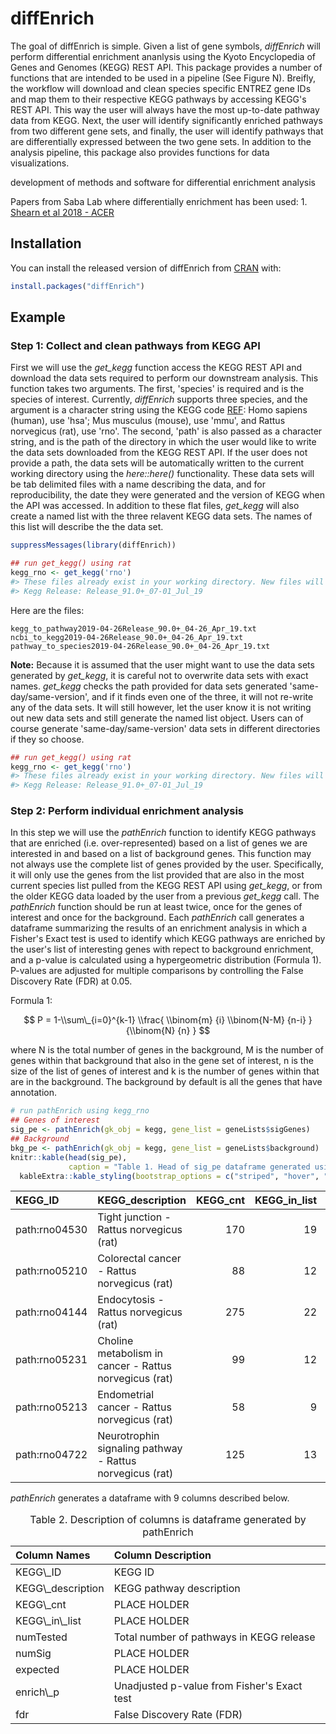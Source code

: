 
<!-- README.md is generated from README.Rmd. Please edit that file -->
diffEnrich
==========

The goal of diffEnrich is simple. Given a list of gene symbols, *diffEnrich* will perform differential enrichment ananlysis using the Kyoto Encyclopedia of Genes and Genomes (KEGG) REST API. This package provides a number of functions that are intended to be used in a pipeline (See Figure N). Breifly, the workflow will download and clean species specific ENTREZ gene IDs and map them to their respective KEGG pathways by accessing KEGG's REST API. This way the user will always have the most up-to-date pathway data from KEGG. Next, the user will identify significantly enriched pathways from two different gene sets, and finally, the user will identify pathways that are differentially expressed between the two gene sets. In addition to the analysis pipeline, this package also provides functions for data visualizations.

development of methods and software for differential enrichment analysis

Papers from Saba Lab where differentially enrichment has been used: 1. [Shearn et al 2018 - ACER](https://onlinelibrary.wiley.com/doi/full/10.1111/acer.13766)

Installation
------------

You can install the released version of diffEnrich from [CRAN](https://CRAN.R-project.org) with:

``` r
install.packages("diffEnrich")
```

Example
-------

### Step 1: Collect and clean pathways from KEGG API

First we will use the *get\_kegg* function access the KEGG REST API and download the data sets required to perform our downstream analysis. This function takes two arguments. The first, 'species' is required and is the species of interest. Currently, *diffEnrich* supports three species, and the argument is a character string using the KEGG code [REF](https://www.pnas.org/content/suppl/2008/09/11/0806162105.DCSupplemental/ST1_PDF.pdf): Homo sapiens (human), use 'hsa'; Mus musculus (mouse), use 'mmu', and Rattus norvegicus (rat), use 'rno'. The second, 'path' is also passed as a character string, and is the path of the directory in which the user would like to write the data sets downloaded from the KEGG REST API. If the user does not provide a path, the data sets will be automatically written to the current working directory using the *here::here()* functionality. These data sets will be tab delimited files with a name describing the data, and for reproducibility, the date they were generated and the version of KEGG when the API was accessed. In addition to these flat files, *get\_kegg* will also create a named list with the three relavent KEGG data sets. The names of this list will describe the the data set.

``` r
suppressMessages(library(diffEnrich))

## run get_kegg() using rat
kegg_rno <- get_kegg('rno')
#> These files already exist in your working directory. New files will not be generated.
#> Kegg Release: Release_91.0+_07-01_Jul_19
```

Here are the files:

    kegg_to_pathway2019-04-26Release_90.0+_04-26_Apr_19.txt
    ncbi_to_kegg2019-04-26Release_90.0+_04-26_Apr_19.txt
    pathway_to_species2019-04-26Release_90.0+_04-26_Apr_19.txt

**Note:** Because it is assumed that the user might want to use the data sets generated by *get\_kegg*, it is careful not to overwrite data sets with exact names. *get\_kegg* checks the path provided for data sets generated 'same-day/same-version', and if it finds even one of the three, it will not re-write any of the data sets. It will still however, let the user know it is not writing out new data sets and still generate the named list object. Users can of course generate 'same-day/same-version' data sets in different directories if they so choose.

``` r
## run get_kegg() using rat
kegg_rno <- get_kegg('rno')
#> These files already exist in your working directory. New files will not be generated.
#> Kegg Release: Release_91.0+_07-01_Jul_19
```

### Step 2: Perform individual enrichment analysis

In this step we will use the *pathEnrich* function to identify KEGG pathways that are enriched (i.e. over-represented) based on a list of genes we are interested in and based on a list of background genes. This function may not always use the complete list of genes provided by the user. Specifically, it will only use the genes from the list provided that are also in the most current species list pulled from the KEGG REST API using *get\_kegg*, or from the older KEGG data loaded by the user from a previous *get\_kegg* call. The *pathEnrich* function should be run at least twice, once for the genes of interest and once for the background. Each *pathEnrich* call generates a dataframe summarizing the results of an enrichment analysis in which a Fisher's Exact test is used to identify which KEGG pathways are enriched by the user's list of interesting genes with repect to background enrichment, and a p-value is calculated using a hypergeometric distribution (Formula 1). P-values are adjusted for multiple comparisons by controlling the False Discovery Rate (FDR) at 0.05.

Formula 1:

$$ P = 1-\\sum\_{i=0}^{k-1} \\frac{ \\binom{m} {i} \\binom{N-M} {n-i} } {\\binom{N} {n} } $$

where N is the total number of genes in the background, M is the number of genes within that background that also in the gene set of interest, n is the size of the list of genes of interest and k is the number of genes within that are in the background. The background by default is all the genes that have annotation.

``` r
# run pathEnrich using kegg_rno
## Genes of interest
sig_pe <- pathEnrich(gk_obj = kegg, gene_list = geneLists$sigGenes)
## Background
bkg_pe <- pathEnrich(gk_obj = kegg, gene_list = geneLists$background)
knitr::kable(head(sig_pe),
             caption = "Table 1. Head of sig_pe dataframe generated using pathEnrich", row.names = FALSE) %>%
  kableExtra::kable_styling(bootstrap_options = c("striped", "hover", "condensed"), full_width = T)
```

| KEGG\_ID      | KEGG\_description                                        |  KEGG\_cnt|  KEGG\_in\_list|  numTested|  numSig|  expected|  enrich\_p|        fdr|
|:--------------|:---------------------------------------------------------|----------:|---------------:|----------:|-------:|---------:|----------:|----------:|
| path:rno04530 | Tight junction - Rattus norvegicus (rat)                 |        170|              19|       8834|     293|  5.638442|  0.0000025|  0.0008089|
| path:rno05210 | Colorectal cancer - Rattus norvegicus (rat)              |         88|              12|       8834|     293|  2.918723|  0.0000277|  0.0045087|
| path:rno04144 | Endocytosis - Rattus norvegicus (rat)                    |        275|              22|       8834|     293|  9.121010|  0.0000739|  0.0067965|
| path:rno05231 | Choline metabolism in cancer - Rattus norvegicus (rat)   |         99|              12|       8834|     293|  3.283564|  0.0000892|  0.0067965|
| path:rno05213 | Endometrial cancer - Rattus norvegicus (rat)             |         58|               9|       8834|     293|  1.923704|  0.0001042|  0.0067965|
| path:rno04722 | Neurotrophin signaling pathway - Rattus norvegicus (rat) |        125|              13|       8834|     293|  4.145913|  0.0002152|  0.0116927|

*pathEnrich* generates a dataframe with 9 columns described below.

<table class="table table-striped table-hover table-condensed" style="width: auto !important; margin-left: auto; margin-right: auto;">
<caption>
Table 2. Description of columns is dataframe generated by pathEnrich
</caption>
<thead>
<tr>
<th style="text-align:left;">
Column Names
</th>
<th style="text-align:left;">
Column Description
</th>
</tr>
</thead>
<tbody>
<tr>
<td style="text-align:left;">
KEGG\_ID
</td>
<td style="text-align:left;">
KEGG ID
</td>
</tr>
<tr>
<td style="text-align:left;">
KEGG\_description
</td>
<td style="text-align:left;">
KEGG pathway description
</td>
</tr>
<tr>
<td style="text-align:left;">
KEGG\_cnt
</td>
<td style="text-align:left;">
PLACE HOLDER
</td>
</tr>
<tr>
<td style="text-align:left;">
KEGG\_in\_list
</td>
<td style="text-align:left;">
PLACE HOLDER
</td>
</tr>
<tr>
<td style="text-align:left;">
numTested
</td>
<td style="text-align:left;">
Total number of pathways in KEGG release
</td>
</tr>
<tr>
<td style="text-align:left;">
numSig
</td>
<td style="text-align:left;">
PLACE HOLDER
</td>
</tr>
<tr>
<td style="text-align:left;">
expected
</td>
<td style="text-align:left;">
PLACE HOLDER
</td>
</tr>
<tr>
<td style="text-align:left;">
enrich\_p
</td>
<td style="text-align:left;">
Unadjusted p-value from Fisher's Exact test
</td>
</tr>
<tr>
<td style="text-align:left;">
fdr
</td>
<td style="text-align:left;">
False Discovery Rate (FDR)
</td>
</tr>
</tbody>
</table>
